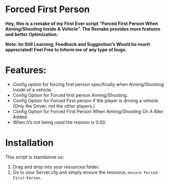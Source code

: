 # Forced First Person


**Hey, this is a remake of my First Ever script “Forced First Person When Aiming/Shooting Inside A Vehicle”.
The Remake provides more features and better Optimization.**


**Note: Im Still Learning, Feedback and Suggestion’s Would be much appreciated!
Feel Free to Inform me of any type of bugs.**


# Features:
* Config option for forcing first person specifically when Aiming/Shooting inside of a vehicle.
* Config Option for Forced first person Aiming/Shooting.
* Config Option for Forced First person if the player is driving a vehicle. (Only the Driver, not the other players.)
* Config Option for Forced First Person When Aiming/Shooting On A Bike Added.
* When it’s not being used the resmon is 0.00.




# Installation
This script is standalone so:
1. Drag and drop into your resources folder.
2. Go to your Server.cfg and simply ensure the resource, `ensure Forced-First-Person`.
